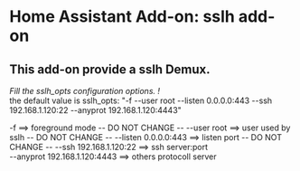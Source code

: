# Home Assistant Add-on: sslh add-on

## This add-on provide a sslh Demux.
_Fill the sslh_opts configuration options. !_\
the default value is
sslh_opts: "-f --user root --listen 0.0.0.0:443 --ssh 192.168.1.120:22 --anyprot 192.168.1.120:4443"

-f                               ==> foreground mode     -- DO NOT CHANGE -- 
--user root                      ==> user used by sslh   -- DO NOT CHANGE -- 
--listen 0.0.0.0:443             ==> listen port         -- DO NOT CHANGE -- 
--ssh 192.168.1.120:22           ==> ssh server:port     
--anyprot 192.168.1.120:4443     ==> others protocoll server
